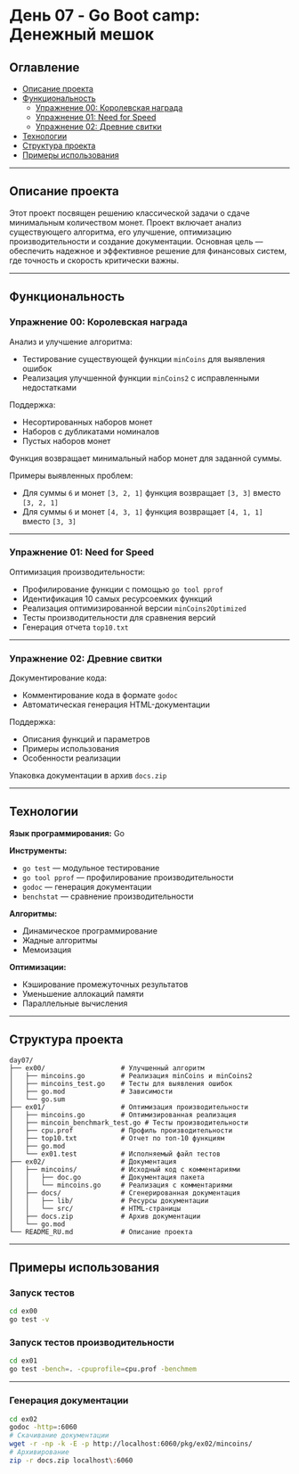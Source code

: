 # День 07 - Go Boot camp: Денежный мешок

## Оглавление

- [Описание проекта](#описание-проекта)
- [Функциональность](#функциональность)
  - [Упражнение 00: Королевская награда](#упражнение-00-королевская-награда)
  - [Упражнение 01: Need for Speed](#упражнение-01-need-for-speed)
  - [Упражнение 02: Древние свитки](#упражнение-02-древние-свитки)
- [Технологии](#технологии)
- [Структура проекта](#структура-проекта)
- [Примеры использования](#примеры-использования)

---

## Описание проекта

Этот проект посвящен решению классической задачи о сдаче минимальным количеством монет. Проект включает анализ существующего алгоритма, его улучшение, оптимизацию производительности и создание документации. Основная цель — обеспечить надежное и эффективное решение для финансовых систем, где точность и скорость критически важны.

---

## Функциональность

### Упражнение 00: Королевская награда

Анализ и улучшение алгоритма:

- Тестирование существующей функции `minCoins` для выявления ошибок
- Реализация улучшенной функции `minCoins2` с исправленными недостатками

Поддержка:

- Несортированных наборов монет  
- Наборов с дубликатами номиналов  
- Пустых наборов монет  

Функция возвращает минимальный набор монет для заданной суммы.

Примеры выявленных проблем:

- Для суммы `6` и монет `[3, 2, 1]` функция возвращает `[3, 3]` вместо `[3, 2, 1]`
- Для суммы `6` и монет `[4, 3, 1]` функция возвращает `[4, 1, 1]` вместо `[3, 3]`

---

### Упражнение 01: Need for Speed

Оптимизация производительности:

- Профилирование функции с помощью `go tool pprof`
- Идентификация 10 самых ресурсоемких функций
- Реализация оптимизированной версии `minCoins2Optimized`
- Тесты производительности для сравнения версий
- Генерация отчета `top10.txt`

---

### Упражнение 02: Древние свитки

Документирование кода:

- Комментирование кода в формате `godoc`
- Автоматическая генерация HTML-документации

Поддержка:

- Описания функций и параметров
- Примеры использования
- Особенности реализации

Упаковка документации в архив `docs.zip`

---

## Технологии

**Язык программирования:** Go

**Инструменты:**

- `go test` — модульное тестирование  
- `go tool pprof` — профилирование производительности  
- `godoc` — генерация документации  
- `benchstat` — сравнение производительности  

**Алгоритмы:**

- Динамическое программирование
- Жадные алгоритмы
- Мемоизация

**Оптимизации:**

- Кэширование промежуточных результатов
- Уменьшение аллокаций памяти
- Параллельные вычисления

---

## Структура проекта

```text
day07/
├── ex00/                   # Улучшенный алгоритм
│   ├── mincoins.go         # Реализация minCoins и minCoins2
│   ├── mincoins_test.go    # Тесты для выявления ошибок
│   ├── go.mod              # Зависимости
│   └── go.sum
├── ex01/                   # Оптимизация производительности
│   ├── mincoins.go         # Оптимизированная реализация
│   ├── mincoin_benchmark_test.go # Тесты производительности
│   ├── cpu.prof            # Профиль производительности
│   ├── top10.txt           # Отчет по топ-10 функциям
│   ├── go.mod
│   └── ex01.test           # Исполняемый файл тестов
├── ex02/                   # Документация
│   ├── mincoins/           # Исходный код с комментариями
│   │   ├── doc.go          # Документация пакета
│   │   └── mincoins.go     # Реализация с комментариями
│   ├── docs/               # Сгенерированная документация
│   │   ├── lib/            # Ресурсы документации
│   │   └── src/            # HTML-страницы
│   ├── docs.zip            # Архив документации
│   └── go.mod
└── README_RU.md            # Описание проекта

````

---

## Примеры использования

### Запуск тестов

```sh
cd ex00
go test -v
```

### Запуск тестов производительности

```sh
cd ex01
go test -bench=. -cpuprofile=cpu.prof -benchmem
```

---

### Генерация документации

```sh
cd ex02
godoc -http=:6060
# Скачивание документации
wget -r -np -k -E -p http://localhost:6060/pkg/ex02/mincoins/
# Архивирование
zip -r docs.zip localhost\:6060
```
